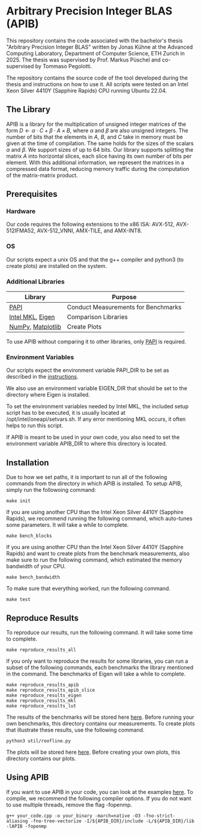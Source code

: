 # Arbitrary Precision Integer BLAS (APIB)
This repository contains the code associated with the bachelor's thesis "Arbitrary Precision Integer BLAS" written by Jonas Kühne at the Advanced Computing Laboratory, Department of Computer Science, ETH Zurich in 2025. The thesis was supervised by Prof. Markus Püschel and co-supervised by Tommaso Pegolotti.

The repository contains the source code of the tool developed during the thesis and instructions on how to use it. All scripts were tested on an Intel Xeon Silver 4410Y (Sapphire Rapids) CPU running Ubuntu 22.04.

## The Library
APIB is a library for the multiplication of unsigned integer matrices of the form $D\leftarrow \alpha\cdot C + \beta\cdot A\times B$, where $\alpha$ and $\beta$ are also unsigned integers. The number of bits that the elements in $A$, $B$, and $C$ take in memory must be given at the time of compilation. The same holds for the sizes of the scalars $\alpha$ and $\beta$. We support sizes of up to 64 bits. Our library supports splitting the matrix $A$ into horizontal slices, each slice having its own number of bits per element. With this additional information, we represent the matrices in a compressed data format, reducing memory traffic during the computation of the matrix-matrix product.

## Prerequisites
### Hardware
Our code requires the following extensions to the x86 ISA: AVX-512, AVX-512IFMA52, AVX-512_VNNI, AMX-TILE, and AMX-INT8.

### OS
Our scripts expect a unix OS and that the g++ compiler and python3 (to create plots) are installed on the system.

### Additional Libraries
| Library | Purpose |
| --- | --- |
| [PAPI](https://github.com/icl-utk-edu/papi/wiki/Downloading-and-Installing-PAPI) | Conduct Measurements for Benchmarks |
| [Intel MKL](https://www.intel.com/content/www/us/en/developer/tools/oneapi/onemkl-download.html?operatingsystem=linux&linux-install=apt), [Eigen](https://eigen.tuxfamily.org/index.php?title=Main_Page) | Comparison Libraries |
| [NumPy](https://numpy.org/), [Matplotlib](https://matplotlib.org/) | Create Plots |

To use APIB without comparing it to other libraries, only [PAPI](https://github.com/icl-utk-edu/papi/wiki/Downloading-and-Installing-PAPI) is required.

### Environment Variables
Our scripts expect the environment variable PAPI_DIR to be set as described in the [instructions](https://github.com/icl-utk-edu/papi/wiki/Downloading-and-Installing-PAPI).

We also use an environment variable EIGEN_DIR that should be set to the directory where Eigen is installed. 

To set the environment variables needed by Intel MKL, the included setup script has to be executed, it is usually located at /opt/intel/oneapi/setvars.sh. If any error mentioning MKL occurs, it often helps to run this script. 

If APIB is meant to be used in your own code, you also need to set the environment variable APIB_DIR to where this directory is located.

## Installation
Due to how we set paths, it is important to run all of the following commands from the directory in which APIB is installed.
To setup APIB, simply run the followoing command:
```
make init
```
If you are using another CPU than the Intel Xeon Silver 4410Y (Sapphire Rapids), we recommend running the following command, which auto-tunes some parameters. It will take a while to complete.
```
make bench_blocks
```
If you are using another CPU than the Intel Xeon Silver 4410Y (Sapphire Rapids) and want to create plots from the benchmark measurements, also make sure to run the following command, which estimated the memory bandwidth of your CPU.
```
make bench_bandwidth
```
To make sure that everything worked, run the following command.
```
make test
```
## Reproduce Results
To reproduce our results, run the following command. It will take some time to complete.
```
make reproduce_results_all
```
If you only want to reproduce the results for some libraries, you can run a subset of the following commands, each benchmarks the library mentioned in the command. The benchmarks of Eigen will take a while to complete.
```
make reproduce_results_apib
make reproduce_results_apib_slice
make reproduce_results_eigen
make reproduce_results_mkl
make reproduce_results_lut
```
The results of the benchmarks will be stored here [here](results/measurements). Before running your own benchmarks, this directory contains our measurements.
To create plots that illustrate these results, use the following command.
```
python3 util/roofline.py
```
The plots will be stored here [here](results/rooflines). Before creating your own plots, this directory contains our plots.

## Using APIB
If you want to use APIB in your code, you can look at the examples [here](examples).
To compile, we recommend the following compiler options. If you do not want to use multiple threads, remove the flag -fopenmp.
```
g++ your_code.cpp -o your_binary -march=native -O3 -fno-strict-aliasing -fno-tree-vectorize -I/${APIB_DIR}/include -L/${APIB_DIR}/lib -lAPIB -fopenmp
```


